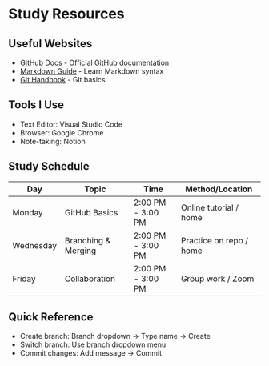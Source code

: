 # Study Resources

## Useful Websites
- [GitHub Docs](https://docs.github.com/) - Official GitHub documentation
- [Markdown Guide](https://www.markdownguide.org/) - Learn Markdown syntax
- [Git Handbook](https://guides.github.com/introduction/git-handbook/) - Git basics

## Tools I Use
- Text Editor: Visual Studio Code
- Browser: Google Chrome
- Note-taking: Notion

## Study Schedule
| Day       | Topic                  | Time             | Method/Location  |
|-----------|-----------------------|----------------|----------------|
| Monday    | GitHub Basics         | 2:00 PM - 3:00 PM | Online tutorial / home |
| Wednesday | Branching & Merging   | 2:00 PM - 3:00 PM | Practice on repo / home |
| Friday    | Collaboration         | 2:00 PM - 3:00 PM | Group work / Zoom |

## Quick Reference
- Create branch: Branch dropdown → Type name → Create
- Switch branch: Use branch dropdown menu
- Commit changes: Add message → Commit
